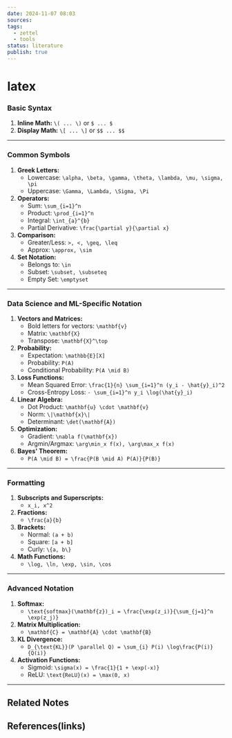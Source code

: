 ```yaml
---
date: 2024-11-07 08:03
sources: 
tags:
  - zettel
  - tools
status: literature
publish: true
---
```

# latex 
### **Basic Syntax**

1. **Inline Math:** `\( ... \)` or `$ ... $`
2. **Display Math:** `\[ ... \]` or `$$ ... $$`

---
### **Common Symbols**

1. **Greek Letters:**
    - Lowercase: `\alpha, \beta, \gamma, \theta, \lambda, \mu, \sigma, \pi`
    - Uppercase: `\Gamma, \Lambda, \Sigma, \Pi`
2. **Operators:**
    - Sum: `\sum_{i=1}^n`
    - Product: `\prod_{i=1}^n`
    - Integral: `\int_{a}^{b}`
    - Partial Derivative: `\frac{\partial y}{\partial x}`
3. **Comparison:**
    - Greater/Less: `>, <, \geq, \leq`
    - Approx: `\approx, \sim`
4. **Set Notation:**
    - Belongs to: `\in`
    - Subset: `\subset, \subseteq`
    - Empty Set: `\emptyset`

---
### **Data Science and ML-Specific Notation**

1. **Vectors and Matrices:**
    - Bold letters for vectors: `\mathbf{v}`
    - Matrix: `\mathbf{X}`
    - Transpose: `\mathbf{X}^\top`
2. **Probability:**    
    - Expectation: `\mathbb{E}[X]`
    - Probability: `P(A)`
    - Conditional Probability: `P(A \mid B)`
3. **Loss Functions:**
    - Mean Squared Error: `\frac{1}{n} \sum_{i=1}^n (y_i - \hat{y}_i)^2`
    - Cross-Entropy Loss: `- \sum_{i=1}^n y_i \log(\hat{y}_i)`
4. **Linear Algebra:**
    - Dot Product: `\mathbf{u} \cdot \mathbf{v}`
    - Norm: `\|\mathbf{x}\|`
    - Determinant: `\det(\mathbf{A})`
5. **Optimization:**
    - Gradient: `\nabla f(\mathbf{x})`
    - Argmin/Argmax: `\arg\min_x f(x), \arg\max_x f(x)`
6. **Bayes' Theorem:**
    - `P(A \mid B) = \frac{P(B \mid A) P(A)}{P(B)}`

---
### **Formatting**

1. **Subscripts and Superscripts:**
    - `x_i, x^2`
2. **Fractions:**
    - `\frac{a}{b}`
3. **Brackets:**
    - Normal: `(a + b)`
    - Square: `[a + b]`
    - Curly: `\{a, b\}`
4. **Math Functions:**
    - `\log, \ln, \exp, \sin, \cos`

---
### **Advanced Notation**

1. **Softmax:**
    - `\text{softmax}(\mathbf{z})_i = \frac{\exp(z_i)}{\sum_{j=1}^n \exp(z_j)}`
2. **Matrix Multiplication:**
    - `\mathbf{C} = \mathbf{A} \cdot \mathbf{B}`
3. **KL Divergence:**
    - `D_{\text{KL}}(P \parallel Q) = \sum_{i} P(i) \log\frac{P(i)}{Q(i)}`
4. **Activation Functions:**
    - Sigmoid: `\sigma(x) = \frac{1}{1 + \exp(-x)}`
    - ReLU: `\text{ReLU}(x) = \max(0, x)`

---
## Related Notes

## References(links)
